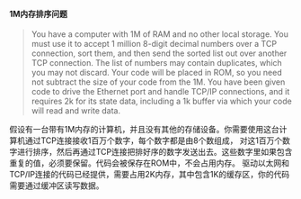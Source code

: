 #### 1M内存排序问题

>You have a computer with 1M of RAM and no other local storage. 
>You must use it to accept 1 million 8-digit decimal numbers over a TCP connection, sort them, 
>and then send the sorted list out over another TCP connection. 
>The list of numbers may contain duplicates, which you may not discard. 
>Your code will be placed in ROM, so you need not subtract the size of your code from the 1M. 
>You have been given code to drive the Ethernet port and handle TCP/IP connections, and it requires 2k for its state data, 
>including a 1k buffer via which your code will read and write data.

假设有一台带有1M内存的计算机，并且没有其他的存储设备。你需要使用这台计算机通过TCP连接接收1百万个数字，每个数字都是由8个数组成，
对这1百万个数字进行排序，然后再通过TCP连接把排好序的数字发送出去。这些数字里如果包含重复的值，必须要保留。代码会被保存在ROM中，不会占用内存。
驱动以太网和TCP/IP连接的代码已经提供，需要占用2K内存，其中包含1K的缓存区，你的代码需要通过缓冲区读写数据。

